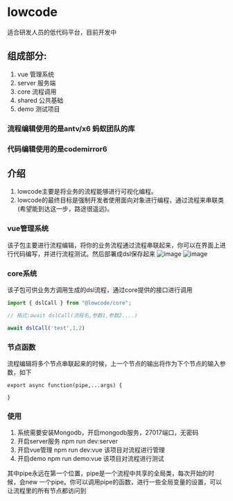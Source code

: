 # lowcode

适合研发人员的低代码平台，目前开发中

## 组成部分:
1. vue 管理系统
2. server 服务端
3. core 流程调用
4. shared 公共基础
5. demo 测试项目

### 流程编辑使用的是antv/x6 蚂蚁团队的库
### 代码编辑使用的是codemirror6

## 介绍
1. lowcode主要是将业务的流程能够进行可视化编程。
2. lowcode的最终目标是强制开发者使用面向对象进行编程，通过流程来串联类(希望能到达这一步，路途很遥远)。


### vue管理系统
该子包主要进行流程编辑，将你的业务流程通过流程串联起来，你可以在界面上进行代码编写，并进行流程测试。然后部署成dsl保存起来
![image](./images/flow1.png)
![image](./images/code.png)



### core系统
该子包可供业务方调用生成的dsl流程，通过core提供的接口进行调用
```js
import { dslCall } from "@lowcode/core";

// 格式:await dslCall(流程名,参数1,参数2....)

await dslCall('test',1,2)

```


### 节点函数
流程编辑将多个节点串联起来的时候，上一个节点的输出将作为下个节点的输入参数，如下
```
export async function(pipe,...args) {

}
```

### 使用
1. 系统需要安装Mongodb，开启mongodb服务，27017端口，无密码
2. 开启server服务  npm run dev:server
3. 开启vue管理  npm run dev:vue   该项目对流程进行管理
4. 开启demo  npm run demo:vue    该项目对流程进行测试

其中pipe永远在第一个位置，pipe是一个流程中共享的全局类，每次开始的时候，会new 一个pipe。你可以调用pipe的函数，进行一些全局变量的设置，可以让流程里的所有节点都访问到
